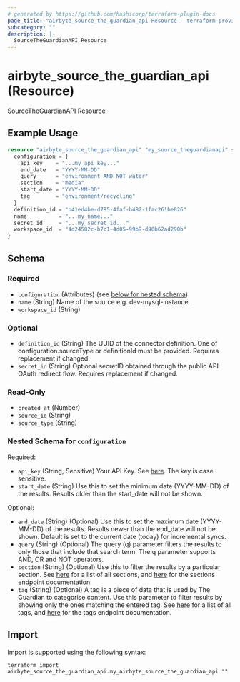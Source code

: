 ```yaml
---
# generated by https://github.com/hashicorp/terraform-plugin-docs
page_title: "airbyte_source_the_guardian_api Resource - terraform-provider-airbyte"
subcategory: ""
description: |-
  SourceTheGuardianAPI Resource
---
```


# airbyte_source_the_guardian_api (Resource)

SourceTheGuardianAPI Resource

## Example Usage

```terraform
resource "airbyte_source_the_guardian_api" "my_source_theguardianapi" {
  configuration = {
    api_key    = "...my_api_key..."
    end_date   = "YYYY-MM-DD"
    query      = "environment AND NOT water"
    section    = "media"
    start_date = "YYYY-MM-DD"
    tag        = "environment/recycling"
  }
  definition_id = "b41ed4be-d785-4faf-b482-1fac261be026"
  name          = "...my_name..."
  secret_id     = "...my_secret_id..."
  workspace_id  = "4d24582c-b7c1-4d05-99b9-d96b62ad290b"
}
```

<!-- schema generated by tfplugindocs -->
## Schema

### Required

- `configuration` (Attributes) (see [below for nested schema](#nestedatt--configuration))
- `name` (String) Name of the source e.g. dev-mysql-instance.
- `workspace_id` (String)

### Optional

- `definition_id` (String) The UUID of the connector definition. One of configuration.sourceType or definitionId must be provided. Requires replacement if changed.
- `secret_id` (String) Optional secretID obtained through the public API OAuth redirect flow. Requires replacement if changed.

### Read-Only

- `created_at` (Number)
- `source_id` (String)
- `source_type` (String)

<a id="nestedatt--configuration"></a>
### Nested Schema for `configuration`

Required:

- `api_key` (String, Sensitive) Your API Key. See <a href="https://open-platform.theguardian.com/access/">here</a>. The key is case sensitive.
- `start_date` (String) Use this to set the minimum date (YYYY-MM-DD) of the results. Results older than the start_date will not be shown.

Optional:

- `end_date` (String) (Optional) Use this to set the maximum date (YYYY-MM-DD) of the results. Results newer than the end_date will not be shown. Default is set to the current date (today) for incremental syncs.
- `query` (String) (Optional) The query (q) parameter filters the results to only those that include that search term. The q parameter supports AND, OR and NOT operators.
- `section` (String) (Optional) Use this to filter the results by a particular section. See <a href="https://content.guardianapis.com/sections?api-key=test">here</a> for a list of all sections, and <a href="https://open-platform.theguardian.com/documentation/section">here</a> for the sections endpoint documentation.
- `tag` (String) (Optional) A tag is a piece of data that is used by The Guardian to categorise content. Use this parameter to filter results by showing only the ones matching the entered tag. See <a href="https://content.guardianapis.com/tags?api-key=test">here</a> for a list of all tags, and <a href="https://open-platform.theguardian.com/documentation/tag">here</a> for the tags endpoint documentation.

## Import

Import is supported using the following syntax:

```shell
terraform import airbyte_source_the_guardian_api.my_airbyte_source_the_guardian_api ""
```
